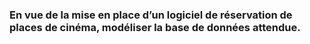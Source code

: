 ### En vue de la mise en place d’un logiciel de réservation de places de cinéma, modéliser la base de données attendue.
